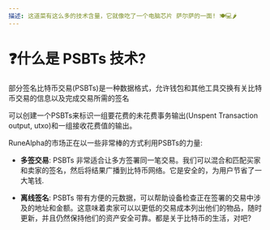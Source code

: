 ```yaml
---
描述: 这道菜有这么多的技术含量，它就像吃了一个电脑芯片 萨尔萨的一面! 🍽️💻🌶️
---
```


# ❓什么是 PSBTs 技术?

部分签名比特币交易(PSBTs)是一种数据格式，允许钱包和其他工具交换有关比特币交易的信息以及完成交易所需的签名

&#x20;可以创建一个PSBTs来标识一组要花费的未花费事务输出(Unspent Transaction output, utxo)和一组接收花费值的输出。

RuneAlpha的市场正在以一些非常棒的方式利用PSBTs的力量:

* **多签交易**: PSBTs 非常适合让多方签署同一笔交易。我们可以混合和匹配买家和卖家的签名，然后将结果广播到比特币网络。它是安全的，为用户节省了一大笔钱.

* **离线签名**: PSBTs 带有方便的元数据，可以帮助设备检查正在签署的交易中涉及的地址和金额。这意味着卖家可以以更低的交易成本列出他们的物品，随时更新，并且仍然保持他们的资产安全可靠。都是关于比特币的生活，对吧?
